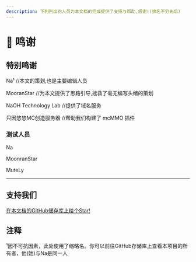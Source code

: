 ```yaml
---
description: 下列列出的人员为本文档的完成提供了支持与帮助,感谢!(排名不分先后)
---
```


# 🙏 鸣谢

## 特别鸣谢

Na¹ //本文的策划,也是主要编辑人员

MooranStar //为本文提供了思路引导,拯救了毫无编写头绪的策划

NaOH Technology Lab //提供了域名服务

只因悠悠MC创造服务器 //帮助我们构建了 mcMMO 插件&#x20;

### 测试人员

Na

MoonranStar

MuteLy

***

## 支持我们

[在本文档的GitHub储存库上给个Star!](https://github.com/NaOH-HaN/HNPS-Docs)

## 注释

¹因不可抗因素，此处使用了缩略名。你可以前往GitHub存储库上查看本项目的所有者，他(她)与Na是同一人
